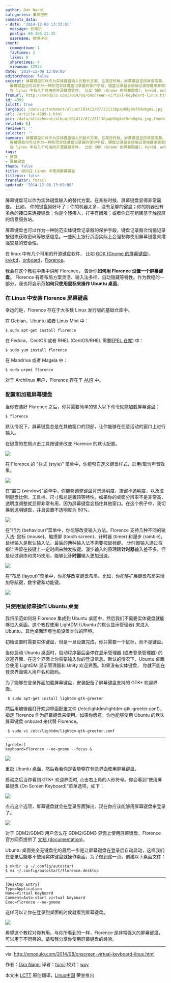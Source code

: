 ```yaml
---
author: Dan Nanni
categories: 桌面应用
comments_data:
- date: '2014-12-08 13:33:01'
  message: 长知识
  postip: 60.166.22.35
  username: 微博评论
count:
  commentnum: 1
  favtimes: 2
  likes: 0
  sharetimes: 4
  viewnum: 42924
date: '2014-12-08 13:09:00'
editorchoice: false
excerpt: 屏幕键盘可以作为实体键盘输入的替代方案。在某些时候，屏幕键盘显得非常需要。 比如， 你的键盘刚好坏了；你的机器太多，没有足够的键盘；你的机器没有多余的接口来连接键盘；你是个残疾人，打字有困难；或者你正在组建基于触摸屏的信息服务站。
  屏幕键盘也可以作为一种防范实体键盘记录器的保护手段，键盘记录器会悄悄记录按键来获取密码等敏感信息。一些网上银行页面实际上会强制你使用屏幕键盘来增强交易的安全性。
  在 linux 中有几个可用的开源键盘软件， 比如 GOK (Gnome 的屏幕键盘)，kvkbd，onboard，Florence。 我会在这个教程中
fromurl: http://xmodulo.com/2014/08/onscreen-virtual-keyboard-linux.html
id: 4399
islctt: true
largepic: /data/attachment/album/201412/07/231138pap88g8of8de0gda.jpg
url: /article-4399-1.html
pic: /data/attachment/album/201412/07/231138pap88g8of8de0gda.jpg.thumb.jpg
related: []
reviewer: ''
selector: ''
summary: 屏幕键盘可以作为实体键盘输入的替代方案。在某些时候，屏幕键盘显得非常需要。 比如， 你的键盘刚好坏了；你的机器太多，没有足够的键盘；你的机器没有多余的接口来连接键盘；你是个残疾人，打字有困难；或者你正在组建基于触摸屏的信息服务站。
  屏幕键盘也可以作为一种防范实体键盘记录器的保护手段，键盘记录器会悄悄记录按键来获取密码等敏感信息。一些网上银行页面实际上会强制你使用屏幕键盘来增强交易的安全性。
  在 linux 中有几个可用的开源键盘软件， 比如 GOK (Gnome 的屏幕键盘)，kvkbd，onboard，Florence。 我会在这个教程中
tags:
- 键盘
- 屏幕键盘
thumb: false
title: 如何在 Linux 中使用屏幕键盘
titlepic: false
translator: forsil
updated: '2014-12-08 13:09:00'
---
```


屏幕键盘可以作为实体键盘输入的替代方案。在某些时候，屏幕键盘显得非常需要。 比如， 你的键盘刚好坏了；你的机器太多，没有足够的键盘；你的机器没有多余的接口来连接键盘；你是个残疾人，打字有困难；或者你正在组建基于触摸屏的信息服务站。


屏幕键盘也可以作为一种防范实体键盘记录器的保护手段，键盘记录器会悄悄记录按键来获取密码等敏感信息。一些网上银行页面实际上会强制你使用屏幕键盘来增强交易的安全性。


在 linux 中有几个可用的开源键盘软件， 比如 [GOK (Gnome 的屏幕键盘)](https://developer.gnome.org/gok/)，[kvkbd](http://homepage3.nifty.com/tsato/xvkbd/)，[onboard](https://launchpad.net/onboard)，[Florence](http://florence.sourceforge.net/)。


我会在这个教程中集中讲解 Florence， 告诉你**如何用 Florence 设置一个屏幕键盘**。 Florence 有着布局方案灵活、输入法多样、自动隐藏等特性。作为教程的一部分，我也将会示范**如何只使用鼠标来操作 Ubuntu 桌面**。


### 在 Linux 中安装 Florence 屏幕键盘


幸运的是，Florence 存在于大多数 Linux 发行版的基础仓库中。


在 Debian，Ubuntu 或者 Linux Mint 中：



```
$ sudo apt-get install florence 

```

在 Fedora，CentOS 或者 RHEL (CentOS/RHEL 需要[EPEL 仓库](http://xmodulo.com/2013/03/how-to-set-up-epel-repository-on-centos.html)) 中：



```
$ sudo yum install florence

```

在 Mandriva 或者 Mageia 中：



```
$ sudo urpmi florence 

```

对于 Archlinux 用户，Florence 存在于 [AUR](https://aur.archlinux.org/packages/florence/) 中。


### 配置和加载屏幕键盘


当你安装好 Florence 之后，你只需要简单的输入以下命令就能加载屏幕键盘：



```
$ florence

```

默认情况下，屏幕键盘总是在其他窗口的顶部，让你能够在任意活动的窗口上进行输入。


在键盘的左侧点击工具按键来改变 Florence 的默认配置。


![](/data/attachment/album/201412/07/231138pap88g8of8de0gda.jpg)


在 Florence 的 "样式 (style)" 菜单中，你能够自定义键盘样式，启用/取消声音效果。


![](/data/attachment/album/201412/07/231142l1fuoa1ol7r4x6z5.png)


在“窗口 (window)”菜单中，你能够调整键盘背景透明度、按键不透明度，以及控制键盘比例、工具栏、尺寸和总是置顶等特性。如果你的桌面分辨率不是非常高，透明度调整就显得非常有用，因为屏幕键盘会挡住其他窗口。在这个例子中，我切换到透明键盘，并且设置不透明度为 50%。


![](/data/attachment/album/201412/07/231145gqyun9qu0kdgq07u.jpg)


在“行为 (behaviour)”菜单中，你能够改变输入方法。Florence 支持几种不同的输入法: 鼠标 (mouse)、触摸屏 (touch screen)、计时器 (timer) 和漫步 (ramble)。鼠标输入是默认输入法。最后的两种输入法不需要按鼠标键。 计时器输入通过将指针滞留在按键上一定时间来触发按键。漫步输入的原理跟**计时器**输入差不多，但是经过训练和灵巧使用，能够比**计时器**输入更加迅速。


![](/data/attachment/album/201412/07/231146dz0zu3pwhhx70bh1.png)


在“布局 (layout)”菜单中，你能够改变键盘布局。比如，你能够扩展键盘布局来增加导航键，数字键和功能键。


![](/data/attachment/album/201412/07/231148ldvdcezcedvhbhdc.jpg)


### 只使用鼠标来操作 Ubuntu 桌面


我将示范如何将 Florence 集成到 Ubuntu 桌面中，然后我们不需要实体键盘就能够进入桌面。这个教程使用 LightDM (Ubuntu 的默认显示管理器) 来进入 Ubuntu，其他桌面环境也能设置类似的环境。


初始设置时需要实体键盘，但是一旦设置完成，你只需要一个鼠标，而不是键盘。


当你启动 Ubuntu 桌面时，启动程序最后会停在显示管理器 (或者登录管理器) 的欢迎界面。在这个界面上你需要输入你的登录信息。默认的情况下，Ubuntu 桌面会使用 LightDM 显示管理器和 Unity 欢迎界面。如果没有实体键盘， 你就不能在登录界面输入用户名和密码。


为了能够在登录界面加载屏幕键盘，安装配备了屏幕键盘支持的 GTK+ 欢迎界面。



```
 $ sudo apt-get install lightdm-gtk-greeter 

```

然后用编辑器打开欢迎界面配置文件 (/etc/lightdm/lightdm-gtk-greeter.conf)，指定 Florence 作为屏幕键盘来使用。如果你愿意，你也能够使用 Ubuntu 的默认屏幕键盘 onboard 来代替 Florence。



```
 $ sudo vi /etc/lightdm/lightdm-gtk-greeter.conf 

```



---



```
[greeter]
keyboard=florence --no-gnome --focus &

```

![](/data/attachment/album/201412/07/231151hj51joo15taqz157.jpg)


重启 Ubuntu 桌面，然后看看你是否能够在登录界面使用屏幕键盘。


启动之后当你看到 GTK+ 欢迎界面时, 点击右上角的人形符号。你会看到“使用屏幕键盘 (On Screen Keyboard)”菜单选项，如下：


![](/data/attachment/album/201412/07/231153d5oizz6o53czddsa.jpg)


点击这个选项，屏幕键盘就会在登录界面弹出。现在你应该能够用屏幕键盘来登录了。


![](/data/attachment/album/201412/07/231155kfp4xe22o35rpapr.jpg)


对于 GDM2/GDM3 用户怎么在 GDM2/GDM3 界面上使用屏幕键盘，Florence 官方网页提供了 [文档 (documentation)](http://florence.sourceforge.net/english/how-to.html)。


Ubuntu 桌面完全无键盘化的最后一步是让屏幕键盘在登录后自动启动，这样我们在登录后能够不使用实体键盘就操作桌面，为了做到这一点，创建以下桌面文件：



```
$ mkdir -p ~/.config/autostart
$ vi ~/.config/autostart/florence.desktop 

```



---



```
[Desktop Entry]
Type=Application
Name=Virtual Keyboard
Comment=Auto-start virtual keyboard
Exec=florence --no-gnome

```

这样可以让你在登录到桌面的时候就看到屏幕键盘。


![](/data/attachment/album/201412/07/231157o1jubu3bv2ksjiu7.jpg)


希望这个教程对你有用。与你所看到的一样，Florence 是非常强大的屏幕键盘，可以用于不同目的。请和我分享你使用屏幕键盘的经验。




---


via: <http://xmodulo.com/2014/08/onscreen-virtual-keyboard-linux.html>


作者：[Dan Nanni](http://xmodulo.com/author/nanni) 译者：[forsil](https://github.com/forsil) 校对：[wxy](https://github.com/wxy)


本文由 [LCTT](https://github.com/LCTT/TranslateProject) 原创翻译，[Linux中国](http://linux.cn/) 荣誉推出